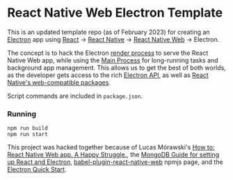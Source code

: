 # React Native Web Electron Template

This is an updated template repo (as of February 2023) for creating an [Electron](https://www.electronjs.org/) app using [React](https://reactjs.org/) -> [React Native](https://reactnative.dev/) -> [React Native Web](https://necolas.github.io/react-native-web/) -> Electron.

The concept is to hack the Electron [render process](https://www.electronjs.org/docs/latest/tutorial/process-model#the-renderer-process) to serve the React Native Web app, while using the [Main Process](https://www.electronjs.org/docs/latest/tutorial/process-model#the-main-process) for long-running tasks and background app management.
This allows us to get the best of both worlds, as the developer gets access to the rich [Electron API](https://www.electronjs.org/docs/latest/api/app), as well as [React Native's web-compatible packages](https://reactnative.directory/?web=true).

Script commands are included in `package.json`.

### Running

```shell
npm run build
npm run start
```

This project was hacked together because of Lucas Mórawski's [How to: React Native Web app. A Happy Struggle.](https://blog.bitsrc.io/how-to-react-native-web-app-a-happy-struggle-aea7906f4903), the [MongoDB Guide for setting up React and Electron](https://www.mongodb.com/docs/realm/sdk/node/integrations/electron-cra/), [babel-plugin-react-native-web](https://www.npmjs.com/package/babel-plugin-react-native-web) npmjs page, and the [Electron Quick Start](https://www.electronjs.org/docs/latest/tutorial/quick-start).

